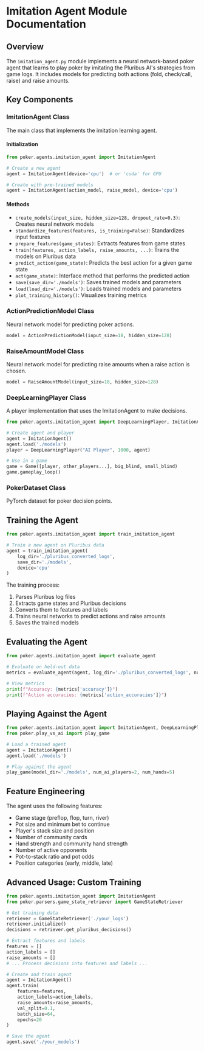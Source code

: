 # Imitation Agent Module Documentation

## Overview
The `imitation_agent.py` module implements a neural network-based poker agent that learns to play poker by imitating the Pluribus AI's strategies from game logs. It includes models for predicting both actions (fold, check/call, raise) and raise amounts.

## Key Components

### ImitationAgent Class
The main class that implements the imitation learning agent.

#### Initialization
```python
from poker.agents.imitation_agent import ImitationAgent

# Create a new agent
agent = ImitationAgent(device='cpu')  # or 'cuda' for GPU

# Create with pre-trained models
agent = ImitationAgent(action_model, raise_model, device='cpu')
```

#### Methods
- `create_models(input_size, hidden_size=128, dropout_rate=0.3)`: Creates neural network models
- `standardize_features(features, is_training=False)`: Standardizes input features
- `prepare_features(game_states)`: Extracts features from game states
- `train(features, action_labels, raise_amounts, ...)`: Trains the models on Pluribus data
- `predict_action(game_state)`: Predicts the best action for a given game state
- `act(game_state)`: Interface method that performs the predicted action
- `save(save_dir='./models')`: Saves trained models and parameters
- `load(load_dir='./models')`: Loads trained models and parameters
- `plot_training_history()`: Visualizes training metrics

### ActionPredictionModel Class
Neural network model for predicting poker actions.

```python
model = ActionPredictionModel(input_size=18, hidden_size=128)
```

### RaiseAmountModel Class
Neural network model for predicting raise amounts when a raise action is chosen.

```python
model = RaiseAmountModel(input_size=18, hidden_size=128)
```

### DeepLearningPlayer Class
A player implementation that uses the ImitationAgent to make decisions.

```python
from poker.agents.imitation_agent import DeepLearningPlayer, ImitationAgent

# Create agent and player
agent = ImitationAgent()
agent.load('./models')
player = DeepLearningPlayer("AI Player", 1000, agent)

# Use in a game
game = Game([player, other_players...], big_blind, small_blind)
game.gameplay_loop()
```

### PokerDataset Class
PyTorch dataset for poker decision points.

## Training the Agent

```python
from poker.agents.imitation_agent import train_imitation_agent

# Train a new agent on Pluribus data
agent = train_imitation_agent(
    log_dir='./pluribus_converted_logs',
    save_dir='./models',
    device='cpu'
)
```

The training process:
1. Parses Pluribus log files
2. Extracts game states and Pluribus decisions
3. Converts them to features and labels
4. Trains neural networks to predict actions and raise amounts
5. Saves the trained models

## Evaluating the Agent

```python
from poker.agents.imitation_agent import evaluate_agent

# Evaluate on held-out data
metrics = evaluate_agent(agent, log_dir='./pluribus_converted_logs', num_samples=1000)

# View metrics
print(f"Accuracy: {metrics['accuracy']}")
print(f"Action accuracies: {metrics['action_accuracies']}")
```

## Playing Against the Agent

```python
from poker.agents.imitation_agent import ImitationAgent, DeepLearningPlayer
from poker.play_vs_ai import play_game

# Load a trained agent
agent = ImitationAgent()
agent.load('./models')

# Play against the agent
play_game(model_dir='./models', num_ai_players=2, num_hands=5)
```

## Feature Engineering

The agent uses the following features:
- Game stage (preflop, flop, turn, river)
- Pot size and minimum bet to continue
- Player's stack size and position
- Number of community cards
- Hand strength and community hand strength
- Number of active opponents
- Pot-to-stack ratio and pot odds
- Position categories (early, middle, late)

## Advanced Usage: Custom Training

```python
from poker.agents.imitation_agent import ImitationAgent
from poker.parsers.game_state_retriever import GameStateRetriever

# Get training data
retriever = GameStateRetriever('./your_logs')
retriever.initialize()
decisions = retriever.get_pluribus_decisions()

# Extract features and labels
features = []
action_labels = []
raise_amounts = []
# ... Process decisions into features and labels ...

# Create and train agent
agent = ImitationAgent()
agent.train(
    features=features,
    action_labels=action_labels,
    raise_amounts=raise_amounts,
    val_split=0.1,
    batch_size=64,
    epochs=20
)

# Save the agent
agent.save('./your_models')
```